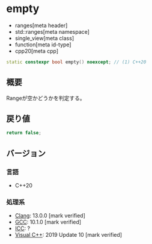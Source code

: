 # empty
* ranges[meta header]
* std::ranges[meta namespace]
* single_view[meta class]
* function[meta id-type]
* cpp20[meta cpp]

```cpp
static constexpr bool empty() noexcept; // (1) C++20
```

## 概要
Rangeが空かどうかを判定する。

## 戻り値

```cpp
return false;
```


## バージョン
### 言語
- C++20

### 処理系
- [Clang](/implementation.md#clang): 13.0.0 [mark verified]
- [GCC](/implementation.md#gcc): 10.1.0 [mark verified]
- [ICC](/implementation.md#icc): ?
- [Visual C++](/implementation.md#visual_cpp): 2019 Update 10 [mark verified]
